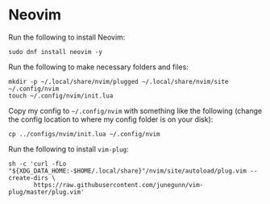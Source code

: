 # Neovim

Run the following to install Neovim:

```
sudo dnf install neovim -y
```

Run the following to make necessary folders and files:

```
mkdir -p ~/.local/share/nvim/plugged ~/.local/share/nvim/site ~/.config/nvim
touch ~/.config/nvim/init.lua
```

Copy my config to `~/.config/nvim` with something like the following (change the config location to where my config folder is on your disk):

```
cp ../configs/nvim/init.lua ~/.config/nvim
```

Run the following to install `vim-plug`:

```
sh -c 'curl -fLo "${XDG_DATA_HOME:-$HOME/.local/share}"/nvim/site/autoload/plug.vim --create-dirs \
       https://raw.githubusercontent.com/junegunn/vim-plug/master/plug.vim'
```
